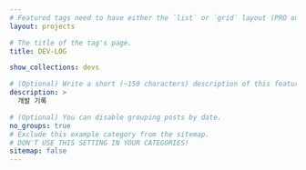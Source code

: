 ```yaml
---
# Featured tags need to have either the `list` or `grid` layout (PRO only).
layout: projects

# The title of the tag's page.
title: DEV-LOG

show_collections: devs

# (Optional) Write a short (~150 characters) description of this featured tag.
description: >
  개발 기록

# (Optional) You can disable grouping posts by date.
no_groups: true
# Exclude this example category from the sitemap.
# DON'T USE THIS SETTING IN YOUR CATEGORIES!
sitemap: false
---
```


